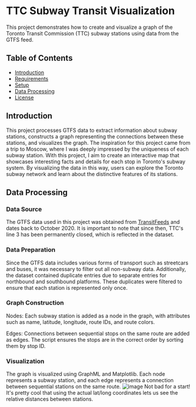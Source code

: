 # TTC Subway Transit Visualization

This project demonstrates how to create and visualize a graph of the Toronto Transit Commission (TTC) subway stations using data from the GTFS feed.

## Table of Contents
- [Introduction](#introduction)
- [Requirements](#requirements)
- [Setup](#setup)
- [Data Processing](#data-processing)
- [License](#license)

## Introduction
This project processes GTFS data to extract information about subway stations, constructs a graph representing the connections between these stations, and visualizes the graph. The inspiration for this project came from a trip to Moscow, where I was deeply impressed by the uniqueness of each subway station. With this project, I aim to create an interactive map that showcases interesting facts and details for each stop in Toronto's subway system. By visualizing the data in this way, users can explore the Toronto subway network and learn about the distinctive features of its stations.

## Data Processing
### Data Source
The GTFS data used in this project was obtained from [TransitFeeds](https://transitfeeds.com/p/ttc/33) and dates back to October 2020. It is important to note that since then, TTC's line 3 has been permanently closed, which is reflected in the dataset.

### Data Preparation
Since the GTFS data includes various forms of transport such as streetcars and buses, it was necessary to filter out all non-subway data. Additionally, the dataset contained duplicate entries due to separate entries for northbound and southbound platforms. These duplicates were filtered to ensure that each station is represented only once.

### Graph Construction
Nodes: Each subway station is added as a node in the graph, with attributes such as name, latitude, longitude, route IDs, and route colors.

Edges: Connections between sequential stops on the same route are added as edges. The script ensures the stops are in the correct order by sorting them by stop ID.

### Visualization
The graph is visualized using GraphML and Matplotlib. Each node represents a subway station, and each edge represents a connection between sequential stations on the same route.
![image](https://github.com/o-bm/route-optimization/assets/84227399/a5d5de7a-bb12-4a2b-957b-4d55cbfb7b7c)
Not bad for a start! It's pretty cool that using the actual lat/long coordinates lets us see the relative distances between stations.

